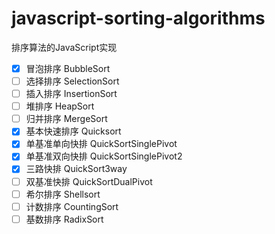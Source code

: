 # javascript-sorting-algorithms
排序算法的JavaScript实现

- [x] 冒泡排序 BubbleSort
- [ ] 选择排序 SelectionSort
- [ ] 插入排序 InsertionSort
- [ ] 堆排序 HeapSort
- [ ] 归并排序 MergeSort
- [x] 基本快速排序 Quicksort
- [x] 单基准单向快排 QuickSortSinglePivot
- [x] 单基准双向快排 QuickSortSinglePivot2
- [x] 三路快排 QuickSort3way
- [ ] 双基准快排 QuickSortDualPivot
- [ ] 希尔排序 Shellsort
- [ ] 计数排序 CountingSort
- [ ] 基数排序 RadixSort
